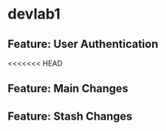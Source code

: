 # devlab1
## Feature: User Authentication
<<<<<<< HEAD
## Feature: Main Changes
<!-- =======
## Feature: Conflict resolution
>>>>>>> conflict-branch -->

## Feature: Stash Changes
